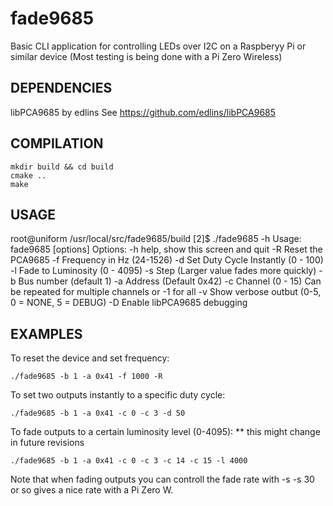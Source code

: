 # fade9685 

Basic CLI application for controlling LEDs over I2C on a Raspberyy Pi or similar device
(Most testing is being done with a Pi Zero Wireless)


## DEPENDENCIES

libPCA9685 by edlins
See https://github.com/edlins/libPCA9685

## COMPILATION
	mkdir build && cd build
	cmake ..
	make

## USAGE
root@uniform /usr/local/src/fade9685/build [2]$ ./fade9685 -h
Usage:
 fade9685 [options]
Options:
  -h    help, show this screen and quit
  -R    Reset the PCA9685
  -f    Frequency in Hz (24-1526)
  -d    Set Duty Cycle Instantly (0 - 100)
  -l    Fade to Luminosity (0 - 4095)
  -s    Step (Larger value fades more quickly)
  -b    Bus number (default 1)
  -a    Address (Default 0x42)
  -c    Channel (0 - 15) Can be repeated for multiple channels or -1 for all
  -v    Show verbose outbut (0-5, 0 = NONE, 5 = DEBUG)
  -D    Enable libPCA9685 debugging


## EXAMPLES
To reset the device and set frequency:
```
./fade9685 -b 1 -a 0x41 -f 1000 -R
```

To set two outputs instantly to a specific duty cycle:
```
./fade9685 -b 1 -a 0x41 -c 0 -c 3 -d 50
```

To fade outputs to a certain luminosity level (0-4095): ** this might change in future revisions
```
./fade9685 -b 1 -a 0x41 -c 0 -c 3 -c 14 -c 15 -l 4000
```
Note that when fading outputs you can controll the fade rate with -s
-s 30 or so gives a nice rate with a Pi Zero W.
